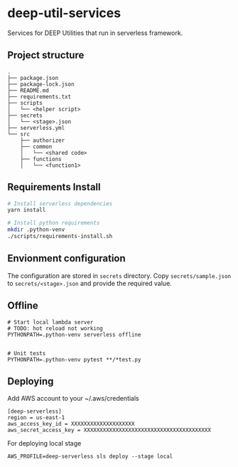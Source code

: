 # deep-util-services
Services for DEEP Utilities that run in serverless framework.

## Project structure
```
.
├── package.json
├── package-lock.json
├── README.md
├── requirements.txt
├── scripts
│   └── <helper script>
├── secrets
│   └── <stage>.json
├── serverless.yml
└── src
    ├── authorizer
    ├── common
    │   └── <shared code>
    ├── functions
    │   └── <function1>
```

## Requirements Install
```bash
# Install serverless dependencies
yarn install

# Install python requirements
mkdir .python-venv
./scripts/requirements-install.sh
```

## Envionment configuration
The configuration are stored in `secrets` directory. Copy `secrets/sample.json` to `secrets/<stage>.json` and provide the required value.


## Offline
```
# Start local lambda server
# TODO: hot reload not working
PYTHONPATH=.python-venv serverless offline


# Unit tests
PYTHONPATH=.python-venv pytest **/*test.py
```

## Deploying
Add AWS account to your ~/.aws/credentials
```
[deep-serverless]
region = us-east-1
aws_access_key_id = XXXXXXXXXXXXXXXXXXXX
aws_secret_access_key = XXXXXXXXXXXXXXXXXXXXXXXXXXXXXXXXXXXXXXXX
```

For deploying local stage
```
AWS_PROFILE=deep-serverless sls deploy --stage local
```
